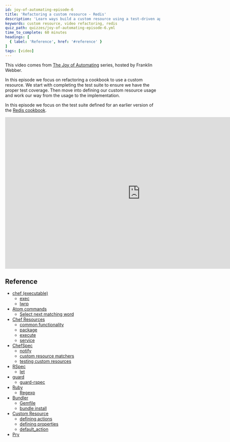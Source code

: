 ```yaml
---
id: joy-of-automating-episode-6
title: 'Refactoring a custom resource - Redis'
description: 'Learn ways build a custom resource using a test-driven approach.'
keywords: custom resource, video refactoring, redis
quiz_path: quizzes/joy-of-automating-episode-6.yml
time_to_complete: 60 minutes
headings: [
  { label: 'Reference', href: '#reference' }
]
tags: [video]
---
```

This video comes from [The Joy of Automating](https://www.youtube.com/playlist?list=PL11cZfNdwNyORJfIYA8t07PRMchyDXIjq) series, hosted by Franklin Webber.

In this episode we focus on refactoring a cookbook to use a custom resource. We start with completing the test suite to ensure we have the proper test coverage. Then move into defining our custom resource usage and work our way from the usage to the implementation.

In this episode we focus on the test suite defined for an earlier version of the [Redis cookbook](https://github.com/chef-training/redis-with-test_suite).

<iframe width="877" height="493" src="https://www.youtube.com/embed/I2JVMm2KNbo?list=PL11cZfNdwNyORJfIYA8t07PRMchyDXIjq" frameborder="0" allowfullscreen></iframe>

## Reference

* [chef (executable)](https://docs.chef.io/ctl_chef.html)
  * [exec](https://docs.chef.io/ctl_chef.html#chef-exec)
  * [lwrp](https://docs.chef.io/ctl_chef.html#chef-generate-lwrp)
* [Atom commands](http://flight-manual.atom.io/)
  * [Select next matching word](http://flight-manual.atom.io/using-atom/sections/editing-and-deleting-text/)
* [Chef Resources](https://docs.chef.io/resources.html)
  * [common functionality](https://docs.chef.io/resource_common.html)
  * [package](https://docs.chef.io/resource_package.html)
  * [execute](https://docs.chef.io/resource_execute.html)
  * [service](https://docs.chef.io/resource_service.html)
* [ChefSpec](https://github.com/sethvargo/chefspec)
  * [notify](https://github.com/sethvargo/chefspec#notify)
  * [custom resource matchers](https://github.com/sethvargo/chefspec#packaging-custom-matchers)
  * [testing custom resources](https://github.com/sethvargo/chefspec#testing-lwrps)
* [RSpec](https://relishapp.com/rspec/)
  * [let](https://relishapp.com/rspec/rspec-core/v/3-4/docs/helper-methods/let-and-let)
* [guard](https://github.com/guard)
  * [guard-rspec](https://github.com/guard/guard-rspec)
* [Ruby](http://ruby-doc.org/core-2.2.0/)
  * [Regexp](http://ruby-doc.org/core-2.2.0/Regexp.html)
* [Bundler](http://bundler.io/)
  * [Gemfile](http://bundler.io/gemfile.html)
  * [bundle install](http://bundler.io/bundle_install.html)
* [Custom Resource](https://docs.chef.io/custom_resources.html)
  * [defining actions](https://docs.chef.io/custom_resources.html#define-actions)
  * [defining properties](https://docs.chef.io/custom_resources.html#define-properties)
  * [default_action](https://docs.chef.io/custom_resources.html#default-action)
* [Pry](http://pryrepl.org/)
